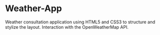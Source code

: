 # Weather-App
Weather consultation application using HTML5 and CSS3 to structure and stylize the layout. Interaction with the OpenWeatherMap API.
